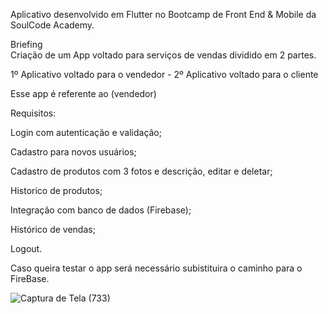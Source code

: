 Aplicativo desenvolvido em Flutter no Bootcamp de Front End & Mobile da SoulCode Academy.
                       
Briefing  
Criação de um App voltado para serviços de vendas dividido em 2 partes.

1º Aplicativo voltado para o vendedor - 
2º Aplicativo voltado para o cliente


Esse app é referente ao (vendedor)

Requisitos:

Login com autenticação e validação;

Cadastro para novos usuários;

Cadastro de produtos com 3 fotos e descrição, editar e deletar; 

Historico de produtos;

Integração com banco de dados (Firebase);

Histórico de vendas;

Logout.

Caso queira testar o app será necessário subistituira o caminho para o FireBase.


![Captura de Tela (733)](https://user-images.githubusercontent.com/84743443/150002165-8be522b4-0f4f-4e2a-bdb9-c0e7261dcb5e.png)
